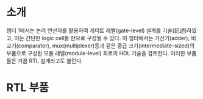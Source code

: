 # 소개
챕터 1에서는 논리 연산자를 활용하여 게이트 레벨(gate-level) 설계를 기술(記述)하였고, 이는 간단한 logic cell들 만으로 구성될 수 있다. 이 챕터에서는 가산기(adder), 비교기(comparator), mux(multiplexer)등과 같은 중급 크기(intermediate-sized)의 부품으로 구성된 모듈 레벨(module-level) 회로의 HDL 기술을 검토한다. 이러한 부품들은 가끔 RTL 설계라고도 불린다. 

# RTL 부품

